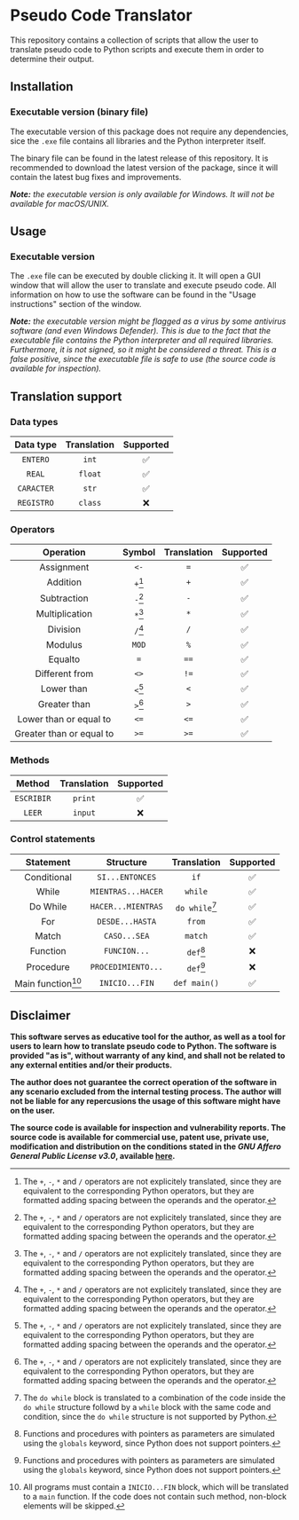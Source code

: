 # Pseudo Code Translator

This repository contains a collection of scripts that allow the user to translate pseudo code to Python scripts and execute them in order to determine their output.

## Installation

### Executable version (binary file)

The executable version of this package does not require any dependencies, sice the `.exe` file contains all libraries and the Python interpreter itself.

The binary file can be found in the latest release of this repository. It is recommended to download the latest version of the package, since it will contain the latest bug fixes and improvements.

_**Note:** the executable version is only available for Windows. It will not be available for macOS/UNIX._

## Usage

### Executable version

The `.exe` file can be executed by double clicking it. It will open a GUI window that will allow the user to translate and execute pseudo code. All information on how to use the software can be found in the "Usage instructions" section of the window.

_**Note:** the executable version might be flagged as a virus by some antivirus software (and even Windows Defender). This is due to the fact that the executable file contains the Python interpreter and all required libraries. Furthermore, it is not signed, so it might be considered a threat. This is a false positive, since the executable file is safe to use (the source code is available for inspection)._

## Translation support

### Data types

| Data type | Translation | Supported |
| :-------: | :---------: | :-------: |
| `ENTERO` | `int` | ✅ |
| `REAL` | `float` | ✅ |
| `CARACTER` | `str` | ✅ |
| `REGISTRO` | `class` | ❌ |

### Operators

| Operation | Symbol | Translation | Supported |
| :-------: | :----: | :---------: | :-------: |
| Assignment | `<-` | `=` | ✅ |
| Addition | `+`[^1] | `+` | ✅ |
| Subtraction | `-`[^1] | `-` | ✅ |
| Multiplication | `*`[^1] | `*` | ✅ |
| Division | `/`[^1] | `/` | ✅ |
| Modulus | `MOD` | `%` | ✅ |
| Equalto | `=` | `==` | ✅ |
| Different from | `<>` | `!=` | ✅ |
| Lower than | `<`[^1] | `<` | ✅ |
| Greater than | `>`[^1] | `>` | ✅ |
| Lower than or equal to | `<=` | `<=` | ✅ |
| Greater than or equal to | `>=` | `>=` | ✅ |

### Methods

| Method | Translation | Supported |
| :----: | :---------: | :-------: |
| `ESCRIBIR` | `print` | ✅ |
| `LEER` | `input` | ❌ |

### Control statements

| Statement | Structure | Translation | Supported |
| :-------: | :-------: | :---------: | :-------: |
| Conditional | `SI...ENTONCES` | `if` | ✅ |
| While | `MIENTRAS...HACER` | `while` | ✅ |
| Do While | `HACER...MIENTRAS` | `do while`[^2] | ✅ |
| For | `DESDE...HASTA` | `from` | ✅ |
| Match | `CASO...SEA` | `match` | ✅ |
| Function | `FUNCION...` | `def`[^3] | ❌ |
| Procedure | `PROCEDIMIENTO...` | `def`[^3] | ❌ |
| Main function[^4] | `INICIO...FIN` | `def main()` | ✅ |

## Disclaimer

**This software serves as educative tool for the author, as well as a tool for users to learn how to translate pseudo code to Python. The software is provided "as is", without warranty of any kind, and shall not be related to any external entities and/or their products.**

**The author does not guarantee the correct operation of the software in any scenario excluded from the internal testing process. The author will not be liable for any repercusions the usage of this software might have on the user.**

**The source code is available for inspection and vulnerability reports. The source code is available for commercial use, patent use, private use, modification and distribution on the conditions stated in the _GNU Affero General Public License v3.0_, available [here](LICENSE).**

[^1]: The `+`, `-`, `*` and `/` operators are not explicitely translated, since they are equivalent to the corresponding Python operators, but they are formatted adding spacing between the operands and the operator.

[^2]: The `do while` block is translated to a combination of the code inside the `do while` structure followd by a `while` block with the same code and condition, since the `do while` structure is not supported by Python.

[^3]: Functions and procedures with pointers as parameters are simulated using the `globals` keyword, since Python does not support pointers.

[^4]: All programs must contain a `INICIO...FIN` block, which will be translated to a `main` function. If the code does not contain such method, non-block elements will be skipped.
